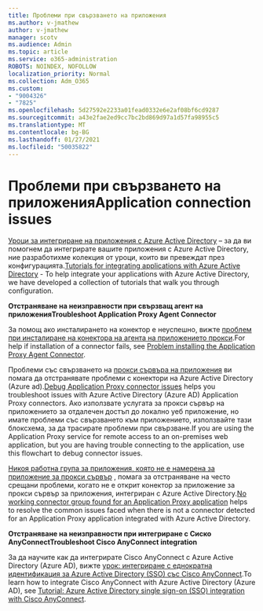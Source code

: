 ```yaml
---
title: Проблеми при свързването на приложения
ms.author: v-jmathew
author: v-jmathew
manager: scotv
ms.audience: Admin
ms.topic: article
ms.service: o365-administration
ROBOTS: NOINDEX, NOFOLLOW
localization_priority: Normal
ms.collection: Adm_O365
ms.custom:
- "9004326"
- "7825"
ms.openlocfilehash: 5d27592e2233a01fead0332e6e2af08bf6cd9287
ms.sourcegitcommit: a43e2fae2ed9cc7bc2bd869d97a1d57fa98955c5
ms.translationtype: MT
ms.contentlocale: bg-BG
ms.lasthandoff: 01/27/2021
ms.locfileid: "50035822"
---
```

# <a name="application-connection-issues"></a><span data-ttu-id="c581a-102">Проблеми при свързването на приложения</span><span class="sxs-lookup"><span data-stu-id="c581a-102">Application connection issues</span></span>

<span data-ttu-id="c581a-103">[Уроци за интегриране на приложения с Azure Active Directory](https://docs.microsoft.com/azure/active-directory/saas-apps/tutorial-list) – за да ви помогнем да интегрирате вашите приложения с Azure Active Directory, ние разработихме колекция от уроци, които ви превеждат през конфигурацията.</span><span class="sxs-lookup"><span data-stu-id="c581a-103">[Tutorials for integrating applications with Azure Active Directory](https://docs.microsoft.com/azure/active-directory/saas-apps/tutorial-list) - To help integrate your applications with Azure Active Directory, we have developed a collection of tutorials that walk you through configuration.</span></span>

<span data-ttu-id="c581a-104">**Отстраняване на неизправности при свързващ агент на приложения**</span><span class="sxs-lookup"><span data-stu-id="c581a-104">**Troubleshoot Application Proxy Agent Connector**</span></span>

<span data-ttu-id="c581a-105">За помощ ако инсталирането на конектор е неуспешно, вижте [проблем при инсталиране на конектора на агента на приложението прокси](https://docs.microsoft.com/azure/active-directory/manage-apps/application-proxy-connector-installation-problem).</span><span class="sxs-lookup"><span data-stu-id="c581a-105">For help if installation of a connector fails, see [Problem installing the Application Proxy Agent Connector](https://docs.microsoft.com/azure/active-directory/manage-apps/application-proxy-connector-installation-problem).</span></span>

<span data-ttu-id="c581a-106">Проблеми със свързването на [прокси сървъра на приложения](https://docs.microsoft.com/azure/active-directory/manage-apps/application-proxy-debug-connectors) ви помага да отстранявате проблеми с конектори на Azure Active Directory (Azure ad).</span><span class="sxs-lookup"><span data-stu-id="c581a-106">[Debug Application Proxy connector issues](https://docs.microsoft.com/azure/active-directory/manage-apps/application-proxy-debug-connectors) helps you troubleshoot issues with Azure Active Directory (Azure AD) Application Proxy connectors.</span></span> <span data-ttu-id="c581a-107">Ако използвате услугата за прокси сървър на приложението за отдалечен достъп до локално уеб приложение, но имате проблеми със свързването към приложението, използвайте тази блоксхема, за да трасирате проблеми при свързване.</span><span class="sxs-lookup"><span data-stu-id="c581a-107">If you are using the Application Proxy service for remote access to an on-premises web application, but you are having trouble connecting to the application, use this flowchart to debug connector issues.</span></span>

<span data-ttu-id="c581a-108">[Никоя работна група за приложения, която не е намерена за приложение за прокси сървър](https://docs.microsoft.com/azure/active-directory/manage-apps/application-proxy-connectivity-no-working-connector) , помага за отстраняване на често срещани проблеми, когато не е открит конектор за приложение за прокси сървър за приложения, интегриран с Azure Active Directory.</span><span class="sxs-lookup"><span data-stu-id="c581a-108">[No working connector group found for an Application Proxy application](https://docs.microsoft.com/azure/active-directory/manage-apps/application-proxy-connectivity-no-working-connector) helps to resolve the common issues faced when there is not a connector detected for an Application Proxy application integrated with Azure Active Directory.</span></span>

<span data-ttu-id="c581a-109">**Отстраняване на неизправности при интегриране с Сиско AnyConnect**</span><span class="sxs-lookup"><span data-stu-id="c581a-109">**Troubleshoot Cisco AnyConnect integration**</span></span>

<span data-ttu-id="c581a-110">За да научите как да интегрирате Cisco AnyConnect с Azure Active Directory (Azure AD), вижте [урок: интегриране с еднократна идентификация за Azure Active Directory (SSO) със Cisco AnyConnect](https://docs.microsoft.com/azure/active-directory/saas-apps/cisco-anyconnect).</span><span class="sxs-lookup"><span data-stu-id="c581a-110">To learn how to integrate Cisco AnyConnect with Azure Active Directory (Azure AD), see [Tutorial: Azure Active Directory single sign-on (SSO) integration with Cisco AnyConnect](https://docs.microsoft.com/azure/active-directory/saas-apps/cisco-anyconnect).</span></span>
